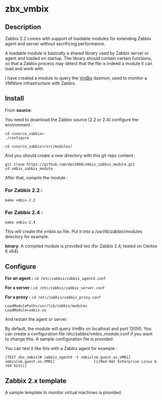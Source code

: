 zbx_vmbix
=====================

Description
-----------
Zabbix 2.2 comes with support of loadable modules for extending Zabbix agent and server without sacrificing performance.

A loadable module is basically a shared library used by Zabbix server or agent and loaded on startup. The library should contain certain functions, so that a Zabbix process may detect that the file is indeed a module it can load and work with.

I have created a module to query the [VmBix](https://github.com/dav3860/vmbix) daemon, used to monitor a VMWare infrastructure with Zabbix.

Install
-------

From **source**:

You need to download the Zabbix source (2.2 or 2.4) configure the environment :

```
cd <source_zabbix>
./configure

cd <source_zabbix>/src/modules/ 
```

And you should create a new directory with this git repo content :
```
git clone https://github.com/dav3860/vmbix_zabbix_module.git
cd vmbix_zabbix_module
```

After that, compile the module :

### For Zabbix 2.2 :
```
make vmbix-2.2
```

### For Zabbix 2.4 :
```
make vmbix-2.4
```

This will create the vmbix.so file. Put it into a /usr/lib/zabbix/modules directory for example.

**binary**:
A compiled module is provided too (for Zabbix 2.4, tested on Centos 6 x64).

Configure
---------

**For an agent :** `cd /etc/zabbix/zabbix_agentd.conf`

**For a server :** `cd /etc/zabbix/zabbix_server.conf`

**For a proxy :** `cd /etc/zabbix/zabbix_proxy.conf`

```
LoadModulePath=/usr/lib/zabbix/modules
LoadModule=vmbix.so
```

And restart the agent or server.

By default, the module will query VmBix on localhost and port 12050. You can create a configuration file /etc/zabbix/vmbix_module.conf if you want to change this. A sample configuration file is provided.

You can test it like this with a Zabbix agent for example :

```
[TEST zbx_vmbix]# zabbix_agentd -t vmbix[vm.guest.os,VM01]
vmbix[vm.guest.os,VM01]                  [s|Red Hat Enterprise Linux 6 (64 bits)]
```

Zabbix 2.x template
---------------------

A sample template to monitor virtual machines is provided.
